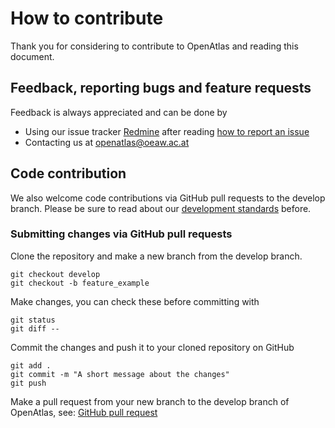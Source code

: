 # How to contribute

Thank you for considering to contribute to OpenAtlas and reading this document.

## Feedback, reporting bugs and feature requests

Feedback is always appreciated and can be done by

* Using our issue tracker
  [Redmine](https://redmine.openaltas.eu/wiki/uni) after reading
  [how to report an issue](https://redmine.openatlas.eu/projects/uni/wiki/Issues_howto)
* Contacting us at <openatlas@oeaw.ac.at>

## Code contribution

We also welcome code contributions via GitHub pull requests to the develop
branch. Please be sure to read about our
[development standards](https://redmine.openatlas.eu/projects/uni/wiki/Standards)
before.

### Submitting changes via GitHub pull requests

Clone the repository and make a new branch from the develop branch.

    git checkout develop
    git checkout -b feature_example

Make changes, you can check these before committing with

    git status
    git diff --

Commit the changes and push it to your cloned repository on GitHub

    git add .
    git commit -m "A short message about the changes"
    git push

Make a pull request from your new branch to the develop branch of OpenAtlas,
see: [GitHub pull request](https://docs.github.com/en/pull-requests/collaborating-with-pull-requests/proposing-changes-to-your-work-with-pull-requests/creating-a-pull-request)
